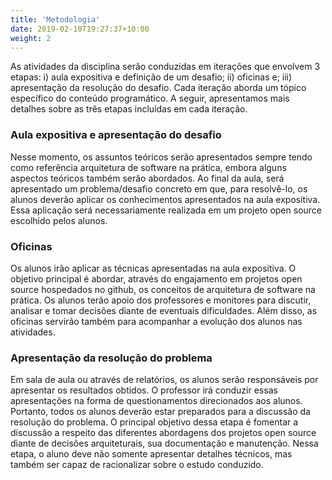 ```yaml
---
title: 'Metodologia'
date: 2019-02-10T19:27:37+10:00
weight: 2
---
```


As atividades da disciplina serão conduzidas em iterações que envolvem 3 etapas: i) aula expositiva e definição de um desafio; ii) oficinas e; iii) apresentação da resolução do desafio. Cada iteração aborda um tópico específico do conteúdo programático. A seguir, apresentamos mais detalhes sobre as três etapas incluídas em cada iteração.

### Aula expositiva e apresentação do desafio

Nesse momento, os assuntos teóricos serão apresentados sempre tendo como referência arquitetura de software na prática, embora alguns aspectos teóricos também serão abordados. Ao final da aula, será apresentado um problema/desafio concreto em que, para resolvê-lo, os alunos deverão aplicar os conhecimentos apresentados na aula expositiva. Essa aplicação será necessariamente realizada em um projeto open source escolhido pelos alunos.
 
### Oficinas

Os alunos irão aplicar as técnicas apresentadas na aula expositiva. O objetivo principal é abordar, através do engajamento em projetos open source hospedados no github, os conceitos de arquitetura de software na prática. Os alunos terão apoio dos professores e monitores para discutir, analisar e tomar decisões diante de eventuais dificuldades. Além disso, as oficinas servirão também para acompanhar a evolução dos alunos nas atividades.
 
### Apresentação da resolução do problema

Em sala de aula ou através de relatórios, os alunos serão responsáveis por apresentar os resultados obtidos. O professor irá conduzir essas apresentações na forma de questionamentos direcionados aos alunos. Portanto, todos os alunos deverão estar preparados para a discussão da resolução do problema. O principal objetivo dessa etapa é fomentar a discussão a respeito das diferentes abordagens dos projetos open source diante de decisões arquiteturais, sua documentação e manutenção. Nessa etapa, o aluno deve não somente apresentar detalhes técnicos, mas também ser capaz de racionalizar sobre o estudo conduzido.
